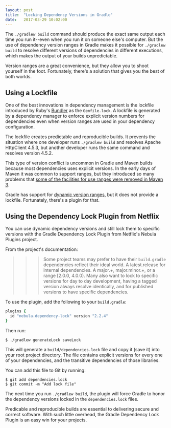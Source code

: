 ```yaml
---
layout: post
title:  "Locking Dependency Versions in Gradle"
date:   2017-03-29 10:02:00
---
```


The `./gradlew build` command should produce the exact same output each time you run it--even when
you run it on someone else's computer. But the use of dependency version ranges in Gradle
makes it possible for `./gradlew build` to resolve different versions of dependencies
in different executions, which makes the output of your builds unpredictable.

Version ranges are a great convenience, but they allow you to shoot yourself in the foot.
Fortunately, there's a solution that gives you the best of both worlds.

## Using a Lockfile

One of the best innovations in dependency management is the lockfile introduced
by Ruby's [Bundler](http://bundler.io) as the `Gemfile.lock`.
A lockfile is generated by a dependency manager to enforce
explicit version numbers for dependencies even when version ranges are used in
your dependency configuration.

The lockfile creates predictable and reproducible builds. It prevents the situation
where one developer runs `./gradlew build` and resolves Apache HttpClient 4.5.3, but
another developer runs the same command and resolves version 4.5.2.

This type of version conflict is uncommon in Gradle and Maven builds because most
dependencies uses explicit versions. In the early days of Maven it was common to support ranges, but they introduced so many problems that [some of the facilities for use ranges were removed in Maven 3](https://cwiki.apache.org/confluence/display/MAVEN/Maven+3.x+Compatibility+Notes#Maven3.xCompatibilityNotes-PluginMetaversionResolution).

Gradle has support for [dynamic version ranges](https://docs.gradle.org/current/userguide/dependency_management.html#sub:dynamic_versions_and_changing_modules), but it does not provide a lockfile. Fortunately, there's a plugin for that.

## Using the Dependency Lock Plugin from Netflix

You can use dynamic dependency versions and still lock them to specific versions with
the Gradle Dependency Lock Plugin from Netflix's Nebula Plugins project.

From the project's documentation:

>>> Some project teams may prefer to have their `build.gradle` dependencies reflect their ideal world. A latest.release for internal dependencies. A major.+, major.minor.+, or a range [2.0.0, 4.0.0). Many also want to lock to specific versions for day to day development, having a tagged version always resolve identically, and for published versions to have specific dependencies.

To use the plugin, add the following to your `build.gradle`:

```ruby
plugins {
  id "nebula.dependency-lock" version "2.2.4"
}
```

Then run:

```sh-session
$ ./gradlew generateLock saveLock
```

This will generate a `build/dependencies.lock` file and copy it (save it) into your root project directory.
The file contains explicit versions for every one of your dependencies, and the transitive dependencies of
those libraries.

You can add this file to Git by running:

```sh-session
$ git add dependencies.lock
$ git commit -m "Add lock file"
```

The next time you run `./gradlew build`, the plugin will force Gradle to honor
the dependency versions locked in the `dependencies.lock` files.

Predicable and reproducible builds are essential to delivering secure and correct
software. With such little overhead, the Gradle Dependency Lock Plugin is an
easy win for your projects.
